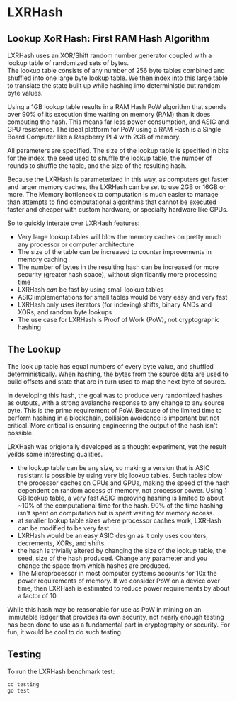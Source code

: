 # LXRHash
Lookup XoR Hash:  First RAM Hash Algorithm
---------
LXRHash uses an XOR/Shift random number generator coupled with a lookup table of randomized sets of bytes.  
The lookup table consists of any number of 256 byte tables combined and shuffled into one large byte lookup table.  We 
then index into this large table to translate the state built up while hashing into deterministic but random byte values.

Using a 1GB lookup table results in a RAM Hash PoW algorithm that spends over 90% of its execution time waiting on memory (RAM) than it does computing the hash.  This means far less power consumption, and ASIC and GPU resistence.  The ideal platform for PoW using a RAM Hash is a Single Board Computer like a Raspberry PI 4 with 2GB of memory.

All parameters are specified.  The size of the lookup table is specified in bits for the index, the seed used to shuffle
the lookup table, the number of rounds to shuffle the table, and the size of the resulting hash.

Because the LXRHash is parameterized in this way, as computers get faster and larger memory caches, the LXRHash can be set to use 2GB or 16GB or more.  The Memory bottleneck to computation is much easier to manage than attempts to find computational algorithms that cannot be executed faster and cheaper with custom hardware, or specialty hardware like GPUs.

So to quickly interate over LXRHash features:  
* Very large lookup tables will blow the memory caches on pretty much any processor or computer architecture
* The size of the table can be increased to counter improvements in memory caching
* The number of bytes in the resulting hash can be increased for more security (greater hash space), without significantly
more processing time
* LXRHash *can* be fast by using small lookup tables
* ASIC implementations for small tables would be very easy and very fast
* LXRHash only uses iterators (for indexing) shifts, binary ANDs and XORs, and random byte lookups
* The use case for LXRHash is Proof of Work (PoW), not cryptographic hashing

The Lookup 
-------
The look up table has equal numbers of every byte value, and shuffled deterministically.  When hashing, the bytes 
from the source data are used to build offsets and state that are in turn used to map the next byte of source.

In developing this hash, the goal was to produce very randomized hashes as outputs, with a strong avalanche response to 
any change to any source byte.  This is the prime requirement of PoW.  Because of the limited time to perform hashing
in a blockchain, collision avoidence is important but not critical.  More critical is ensuring engineering the output 
of the hash isn't possible.

LRXHash was origionally developed as a thought experiment, yet the result yeilds some interesting qualities.

* the lookup table can be any size, so making a version that is ASIC resistant is possible by using very big lookup tables.  Such tables blow the processor caches on CPUs and GPUs, making the speed of the hash dependent on random access of memory, not processor power.  Using 1 GB lookup table, a very fast ASIC improving hashing is limited to about ~10% of the computational time for the hash.  90% of the time hashing isn't spent on computation but is spent waiting for 
memory access.  
* at smaller lookup table sizes where processor caches work, LXRHash can be modified to be very fast.
* LXRHash would be an easy ASIC design as it only uses counters, decrements, XORs, and shifts. 
* the hash is trivially altered by changing the size of the lookup table, the seed, size of the hash produced. Change any parameter and you change the space from which hashes are produced.
* The Microprocessor in most computer systems accounts for 10x the power requirements of memory.  If we consider PoW on a device over time, then LXRHash is estimated to reduce power requirements by about a factor of 10.

While this hash may be reasonable for use as PoW in mining on an immutable ledger that provides its own security, 
not nearly enough testing has been done to use as a fundamental part in cryptography or security.  For fun, it 
would be cool to do such testing.

## Testing
To run the LXRHash benchmark test:
```shell
cd testing
go test
```

